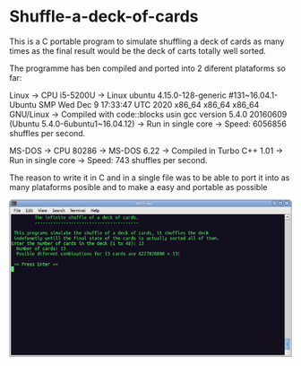 # Shuffle-a-deck-of-cards  
This is a C portable program to simulate shuffling a deck of cards as many times as the final result would be the deck of carts totally well sorted.

The programme has ben compiled and ported into 2 diferent plataforms so far:

Linux -> CPU i5-5200U -> Linux ubuntu 4.15.0-128-generic #131~16.04.1-Ubuntu SMP Wed Dec 9 17:33:47 UTC 2020 x86_64 x86_64 x86_64 GNU/Linux
      -> Compiled with code::blocks usin gcc version 5.4.0 20160609 (Ubuntu 5.4.0-6ubuntu1~16.04.12)
      -> Run in single core -> Speed: 6056856 shuffles per second.
      
MS-DOS -> CPU 80286 -> MS-DOS 6.22
       -> Compiled in Turbo C++ 1.01
       -> Run in single core -> Speed: 743 shuffles per second.
       
       
       
The reason to write it in C and in a single file was to be able to port it into as many plataforms posible and to make a easy and portable as possible

![Image of screen 1](https://github.com/alexdominguez09/Shuffle-a-deck-of-cards/blob/main/screen01.png)
